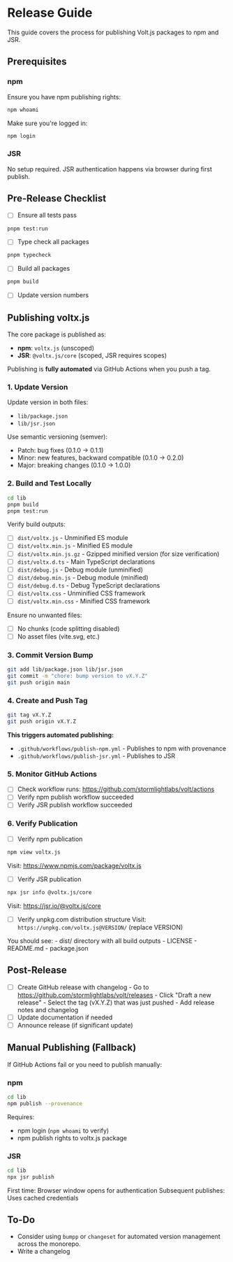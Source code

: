 # Release Guide

This guide covers the process for publishing Volt.js packages to npm and JSR.

## Prerequisites

### npm

Ensure you have npm publishing rights:

```bash
npm whoami
```

Make sure you're logged in:

```bash
npm login
```

### JSR

No setup required. JSR authentication happens via browser during first publish.

## Pre-Release Checklist

- [ ] Ensure all tests pass

```bash
pnpm test:run
```

- [ ] Type check all packages

```bash
pnpm typecheck
```

- [ ] Build all packages

```bash
pnpm build
```

- [ ] Update version numbers

## Publishing voltx.js

The core package is published as:

- **npm**: `voltx.js` (unscoped)
- **JSR**: `@voltx.js/core` (scoped, JSR requires scopes)

Publishing is **fully automated** via GitHub Actions when you push a tag.

### 1. Update Version

Update version in both files:

- `lib/package.json`
- `lib/jsr.json`

Use semantic versioning (semver):

- Patch: bug fixes (0.1.0 → 0.1.1)
- Minor: new features, backward compatible (0.1.0 → 0.2.0)
- Major: breaking changes (0.1.0 → 1.0.0)

### 2. Build and Test Locally

```bash
cd lib
pnpm build
pnpm test:run
```

Verify build outputs:

- [ ] `dist/voltx.js` - Unminified ES module
- [ ] `dist/voltx.min.js` - Minified ES module
- [ ] `dist/voltx.min.js.gz` - Gzipped minified version (for size verification)
- [ ] `dist/voltx.d.ts` - Main TypeScript declarations
- [ ] `dist/debug.js` - Debug module (unminified)
- [ ] `dist/debug.min.js` - Debug module (minified)
- [ ] `dist/debug.d.ts` - Debug TypeScript declarations
- [ ] `dist/voltx.css` - Unminified CSS framework
- [ ] `dist/voltx.min.css` - Minified CSS framework

Ensure no unwanted files:

- [ ] No chunks (code splitting disabled)
- [ ] No asset files (vite.svg, etc.)

### 3. Commit Version Bump

```bash
git add lib/package.json lib/jsr.json
git commit -m "chore: bump version to vX.Y.Z"
git push origin main
```

### 4. Create and Push Tag

```bash
git tag vX.Y.Z
git push origin vX.Y.Z
```

**This triggers automated publishing:**

- `.github/workflows/publish-npm.yml` - Publishes to npm with provenance
- `.github/workflows/publish-jsr.yml` - Publishes to JSR

### 5. Monitor GitHub Actions

- [ ] Check workflow runs: <https://github.com/stormlightlabs/volt/actions>
- [ ] Verify npm publish workflow succeeded
- [ ] Verify JSR publish workflow succeeded

### 6. Verify Publication

- [ ] Verify npm publication

```bash
npm view voltx.js
```

Visit: <https://www.npmjs.com/package/voltx.js>

- [ ] Verify JSR publication

```bash
npx jsr info @voltx.js/core
```

Visit: <https://jsr.io/@voltx.js/core>

- [ ] Verify unpkg.com distribution structure
Visit: `https://unpkg.com/voltx.js@VERSION/` (replace VERSION)

You should see:
      - dist/ directory with all build outputs
      - LICENSE
      - README.md
      - package.json

## Post-Release

- [ ] Create GitHub release with changelog
      - Go to <https://github.com/stormlightlabs/volt/releases>
      - Click "Draft a new release"
      - Select the tag (vX.Y.Z) that was just pushed
      - Add release notes and changelog
- [ ] Update documentation if needed
- [ ] Announce release (if significant update)

## Manual Publishing (Fallback)

If GitHub Actions fail or you need to publish manually:

### npm

```bash
cd lib
npm publish --provenance
```

Requires:

- npm login (`npm whoami` to verify)
- npm publish rights to voltx.js package

### JSR

```bash
cd lib
npx jsr publish
```

First time: Browser window opens for authentication
Subsequent publishes: Uses cached credentials

## To-Do

- Consider using `bumpp` or `changeset` for automated version management across the monorepo.
- Write a changelog
